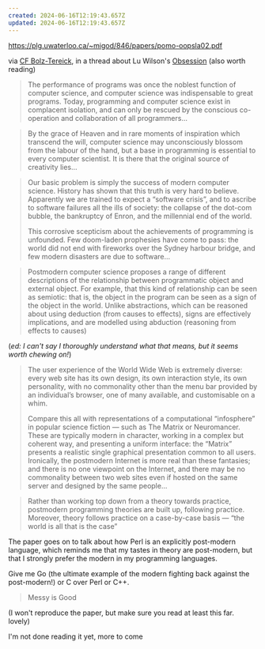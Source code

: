 ```yaml
---
created: 2024-06-16T12:19:43.657Z
updated: 2024-06-16T12:19:43.657Z
---
```

https://plg.uwaterloo.ca/~migod/846/papers/pomo-oopsla02.pdf

via [CF Bolz-Tereick](https://mastodon.social/@cfbolz/112625122332578959), in a thread about Lu Wilson's [Obsession](https://www.todepond.com/wikiblogarden/meta/narrative/modernism/obsession/) (also worth reading)

> The performance of programs was once the noblest function of computer science, and computer science was indispensable to great programs. Today, programming and computer science exist in complacent isolation, and can only be rescued by the conscious co-operation and collaboration of all programmers...

> By the grace of Heaven and in rare moments of inspiration which transcend the will, computer science may unconsciously blossom from the labour of the hand, but a base in programming is essential to every computer scientist. It is there that the original source of creativity lies...

> Our basic problem is simply the success of modern computer science. History has shown that this truth is very hard to believe. Apparently we are trained to expect a “software crisis”, and to ascribe to software failures all the ills of society: the collapse of the dot-com bubble, the bankruptcy of Enron, and the millennial end of the world.
> 
> This corrosive scepticism about the achievements of programming is unfounded. Few doom-laden prophesies have come to pass: the world did not end with fireworks over the Sydney harbour bridge, and few modern disasters are due to software...

> Postmodern computer science proposes a range of different descriptions of the relationship between programmatic object and external object. For example, that this kind of relationship can be seen as semiotic: that is, the object in the program can be seen as a sign of the object in the world. Unlike abstractions, which can be reasoned about using deduction (from causes to effects), signs are effectively implications, and are modelled using abduction (reasoning from effects to causes)

(_ed: I can't say I thoroughly understand what that means, but it seems worth chewing on!_)

> The user experience of the World Wide Web is extremely diverse: every web site has its own design, its own interaction style, its own personality, with no commonality other than the menu bar provided by an individual’s browser, one of many available, and customisable on a whim.
> 
> Compare this all with representations of a computational “infosphere” in popular science fiction — such as The Matrix or Neuromancer. These are typically modern in character, working in a complex but coherent way, and presenting a uniform interface: the “Matrix” presents a realistic single graphical presentation common to all users. Ironically, the postmodern Internet is more real than these fantasies; and there is no one viewpoint on the Internet, and there may be no commonality between two web sites even if hosted on the same server and designed by the same people...

> Rather than working top down from a theory towards practice, postmodern programming theories are built up, following practice. Moreover, theory follows practice on a case-by-case basis — “the world is all that is the case”

The paper goes on to talk about how Perl is an explicitly post-modern language, which reminds me that my tastes in theory are post-modern, but that I strongly prefer the modern in my programming languages.

Give me Go (the ultimate example of the modern fighting back against the post-modern!) or C over Perl or C++.

> Messy is Good

(I won't reproduce the paper, but make sure you read at least this far. lovely)

I'm not done reading it yet, more to come
